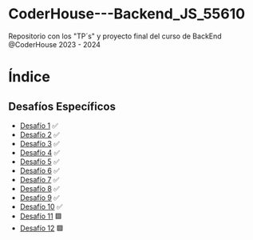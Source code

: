 # CoderHouse---Backend_JS_55610
Repositorio con los "TP´s" y proyecto final del curso de BackEnd @CoderHouse 2023 - 2024


# Índice

## Desafíos Específicos
- [Desafío 1](https://github.com/leoroan/CoderHouse---Backend_JS_55610/tree/desafios/D1) ✅
- [Desafío 2](https://github.com/leoroan/CoderHouse---Backend_JS_55610/tree/desafios/D2) ✅
- [Desafío 3](https://github.com/leoroan/CoderHouse---Backend_JS_55610/tree/desafios/D3) ✅
- [Desafío 4](https://github.com/leoroan/CoderHouse---Backend_JS_55610/tree/desafios/D4) ✅
- [Desafío 5](https://github.com/leoroan/CoderHouse---Backend_JS_55610/tree/desafios/D5) ✅
- [Desafío 6](https://github.com/leoroan/CoderHouse---Backend_JS_55610/tree/desafios/D6) ✅
- [Desafío 7](https://github.com/leoroan/CoderHouse---Backend_JS_55610/tree/desafios/D7) ✅
- [Desafío 8](https://github.com/leoroan/CoderHouse---Backend_JS_55610/tree/desafios/D8) ✅
- [Desafío 9](https://github.com/leoroan/CoderHouse---Backend_JS_55610/tree/desafios/D9) ✅
- [Desafío 10](https://github.com/leoroan/CoderHouse---Backend_JS_55610/tree/desafios/D10) ✅
- [Desafío 11](https://github.com/leoroan/CoderHouse---Backend_JS_55610/tree/desafios/D11) 🟩
- [Desafío 12](https://github.com/leoroan/CoderHouse---Backend_JS_55610/tree/desafios/D12) 🟩
